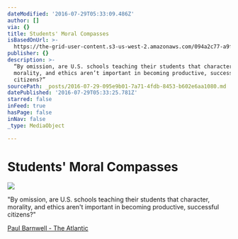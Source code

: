 ```yaml
---
dateModified: '2016-07-29T05:33:09.486Z'
author: []
via: {}
title: Students' Moral Compasses
isBasedOnUrl: >-
  https://the-grid-user-content.s3-us-west-2.amazonaws.com/094a2c77-a9f9-4282-a2b3-4b54a5fd374c.jpg
publisher: {}
description: >-
  “By omission, are U.S. schools teaching their students that character,
  morality, and ethics aren’t important in becoming productive, successful
  citizens?”
sourcePath: _posts/2016-07-29-095e9b01-7a71-4fdb-8453-b602e6aa1080.md
datePublished: '2016-07-29T05:33:25.781Z'
starred: false
inFeed: true
hasPage: false
inNav: false
_type: MediaObject

---
```

# Students' Moral Compasses
![](https://the-grid-user-content.s3-us-west-2.amazonaws.com/094a2c77-a9f9-4282-a2b3-4b54a5fd374c.jpg)

"By omission, are U.S. schools teaching their students that character, morality, and ethics aren't important in becoming productive, successful citizens?"

[Paul Barnwell - The Atlantic][0]

[0]: http://www.theatlantic.com/education/archive/2016/07/students-broken-moral-compasses/492866/?utm_source=pocket&utm_medium=email&utm_campaign=pockethits